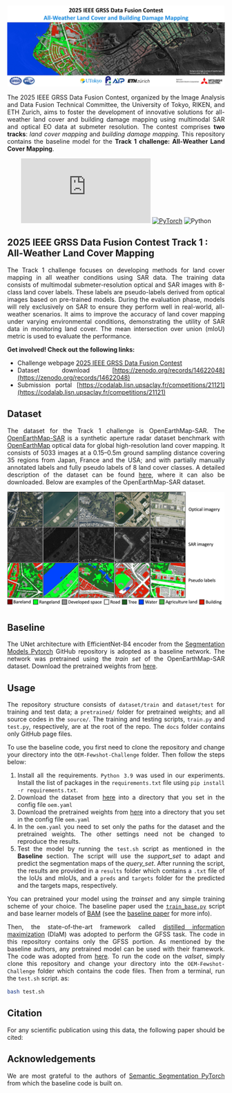 <div align="center">

<p><img src="docs/DFC2025_Logo.jpg"></p>
</div>

<div align="justify">
<p>The 2025 IEEE GRSS Data Fusion Contest, organized by the Image Analysis and Data Fusion Technical Committee, the University of Tokyo, RIKEN, and ETH Zurich, aims to foster the development of innovative solutions for all-weather land cover and building damage mapping using multimodal SAR and optical EO data at submeter resolution. The contest comprises <b>two tracks</b>: <em>land cover mapping</em> and <em>building damage mapping</em>.
This repository contains the baseline model for the <b>Track 1 challenge: All-Weather Land Cover Mapping</b>.</p>
</div>
 
<div align="center">
	
[![GitHub license](https://badgen.net/github/license/Naereen/Strapdown.js)](https://github.com/Naereen/StrapDown.js/blob/master/LICENSE)
<a href="https://pytorch.org/get-started/locally/"><img alt="PyTorch" src="https://img.shields.io/badge/PyTorch-ee4c2c?logo=pytorch&logoColor=white"></a>
![Python](https://img.shields.io/badge/python-3.8+-blue.svg)
</div>

## 2025 IEEE GRSS Data Fusion Contest Track 1 : All-Weather Land Cover Mapping
<div align="justify">
<p>
The Track 1 challenge focuses on developing methods for land cover mapping in all weather conditions using SAR data. The training data consists of multimodal submeter-resolution optical and SAR images with 8-class land cover labels. These labels are pseudo-labels derived from optical images based on pre-trained models. During the evaluation phase, models will rely exclusively on SAR to ensure they perform well in real-world, all-weather scenarios. It aims to improve the accuracy of land cover mapping under varying environmental conditions, demonstrating the utility of SAR data in monitoring land cover. The mean intersection over union (mIoU) metric is used to evaluate the performance.
</p> 
<p>

**Get involved! Check out the following links:** </br>
- Challenge webpage [2025 IEEE GRSS Data Fusion Contest](https://www.grss-ieee.org/technical-committees/image-analysis-and-data-fusion/?tab=data-fusion-contest)
- Dataset download [https://zenodo.org/records/14622048](https://zenodo.org/records/14622048) 
- Submission portal [https://codalab.lisn.upsaclay.fr/competitions/21121](https://codalab.lisn.upsaclay.fr/competitions/21121)
</p>
</div>

## Dataset
<div align="justify">

The dataset for the Track 1 challenge is OpenEarthMap-SAR. The [OpenEarthMap-SAR](https://zenodo.org/records/14622048) is a synthetic aperture radar dataset benchmark with [OpenEarthMap](https://open-earth-map.org/) optical data for global high-resolution land cover mapping. It consists of 5033 images at a 0.15–0.5m ground sampling distance covering 35 regions from Japan, France and the USA; and with partially manually annotated labels and fully pseudo labels of 8 land cover classes. A detailed description of the dataset can be found [here](https://zenodo.org/records/14622048), where it can also be downloaded. Below are examples of the OpenEarthMap-SAR dataset.

<p><img src="docs/DFC25_T1-min.png"></p>
</div>

## Baseline
<div align="justify">

The UNet architecture with EfficientNet-B4 encoder from the [Segmentation Models Pytorch](https://github.com/qubvel/segmentation_models.pytorch?tab=readme-ov-file) GitHub repository is adopted as a baseline network.
The network was pretrained using the *train set* of the OpenEarthMap-SAR dataset. Download the pretrained weights from [here](https://drive.google.com/file/d/1Myd8b2KVFRuYVPyjB6EAv70OsNmjtgB9/view?usp=sharing).

## Usage
<div align="justify">

The repository structure consists of `dataset/train` and `dataset/test` for training and test data; a `pretrained/` folder for pretrained weights; and all source codes in the `source/`. The training and testing scripts, `train.py` and `test.py`, respectively, are at the root of the repo. The `docs` folder contains only GitHub page files.

To use the baseline code, you first need to clone the repository and change your directory into the `OEM-Fewshot-Challenge` folder. Then follow the steps below:</br>
1. Install all the requirements. `Python 3.9` was used in our experiments. Install the list of packages in the `requirements.txt` file using `pip install -r requirements.txt`.
2. Download the dataset from [here](https://zenodo.org/records/10591939) into a directory that you set in the config file `oem.yaml`
3. Download the pretrained weights from [here](https://drive.google.com/file/d/1Myd8b2KVFRuYVPyjB6EAv70OsNmjtgB9/view?usp=sharing) into a directory that you set in the config file `oem.yaml`
4. In the `oem.yaml` you need to set only the paths for the dataset and the pretrained weights. The other settings need not be changed to reproduce the results.
5. Test the model by running the `test.sh` script as mentioned in the **Baseline** section. The script will use the *support_set* to adapt and predict the segmentation maps of the *query_set*. After running the script, the results are provided in a `results` folder which contains a `.txt` file of the IoUs and mIoUs, and a `preds` and `targets` folder for the predicted and the targets maps, respectively.

You can pretrained your model using the *trainset* and any simple training scheme of your choice. The baseline paper used the [`train_base.py`](https://github.com/chunbolang/BAM/blob/main/train_base.py) script and base learner models of [BAM](https://github.com/chunbolang/BAM) (see the [baseline paper](https://github.com/sinahmr/DIaM?tab=readme-ov-file) for more info).


 Then, the state-of-the-art framework called [distilled information maximization](https://arxiv.org/abs/2211.14126) 
(DIaM) was adopted to perform the GFSS task. The code in this repository contains only the GFSS portion. As mentioned by the baseline authors, any pretrained model can be used with their framework. 
The code was adopted from [here](https://github.com/sinahmr/DIaM?tab=readme-ov-file). To run the code on the *valset*, simply clone this repository and change your directory into the `OEM-Fewshot-Challenge` folder which contains the code files. Then from a terminal, run the `test.sh` script. as:
```bash
bash test.sh 
```
</div>

## Citation
<div align="justify">
For any scientific publication using this data, the following paper should be cited:
<!--<pre style="white-space: pre-wrap; white-space: -moz-pre-wrap; white-space: -pre-wrap; white-space: -o-pre-wrap; word-wrap: break-word;">
@misc{bronibediako2024GFSS,
      title={Generalized Few-Shot Semantic Segmentation in Remote Sensing: Challenge and Benchmark}, 
      author={Clifford Broni-Bediako and Junshi Xia and Jian Song and Hongruixuan Chen and Mennatullah Siam and Naoto Yokoya},
      year={2024},
      note={arXiv:2409.11227},
      url={https://arxiv.org/abs/2409.11227}, 
}
</pre>-->
</div>

## Acknowledgements
<div align="justify">

We are most grateful to the authors of [Semantic Segmentation PyTorch](https://github.com/qubvel/segmentation_models.pytorch?tab=readme-ov-file) from which the baseline code is built on.
</div>
